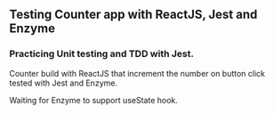 ## Testing Counter app with ReactJS, Jest and Enzyme

### Practicing Unit testing and TDD with Jest.

Counter build with ReactJS that increment the number on button click tested with Jest and Enzyme.

Waiting for Enzyme to support useState hook.
